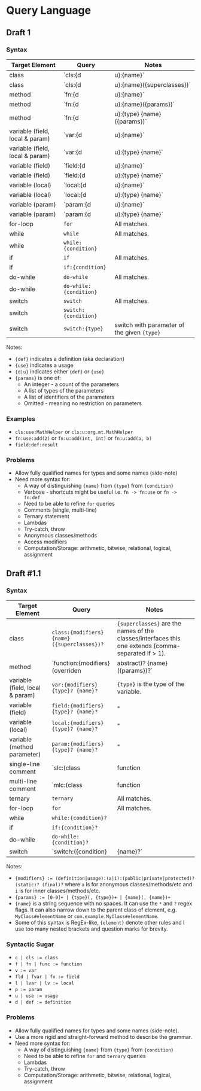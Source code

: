 # Query Language
## Draft 1

### Syntax
| Target Element | Query | Notes |
|---|---|---|
| class | `cls:{d|u}:{name}` |  |
| class | `cls:{d|u}:{name}({superclasses})` | `{superclasses}` are the names of the classes/interfaces this one extends (comma-separated if > 1). |
| method | `fn:{d|u}:{name}` | `{name}` is optional, and if omitted you can also omit `{d|u}`. |
| method | `fn:{d|u}:{name}({params})` |  |
| method | `fn:{d|u}:{type} {name}({params})` | `{type}` is the return type of the method. |
| variable (field, local & param) | `var:{d|u}:{name}` | `{name}` is optional, and if omitted you can also omit `{d|u}`. |
| variable (field, local & param) | `var:{d|u}:{type} {name}` | `{name}` is optional, and if omitted you can also omit `{d|u}`. |
| variable (field) | `field:{d|u}:{name}` |  |
| variable (field) | `field:{d|u}:{type} {name}` | `{type}` is the type of the variable. |
| variable (local) | `local:{d|u}:{name}` |  |
| variable (local) | `local:{d|u}:{type} {name}` |  |
| variable (param) | `param:{d|u}:{name}` |  |
| variable (param) | `param:{d|u}:{type} {name}` |  |
| for-loop | `for` | All matches. |
| while | `while` | All matches. |
| while | `while:{condition}` |  |
| if | `if` | All matches. |
| if | `if:{condition}` |  |
| do-while | `do-while` | All matches. |
| do-while | `do-while:{condition}` |  |
| switch | `switch` | All matches. |
| switch | `switch:{condition}` |  |
| switch | `switch:{type}` | switch with parameter of the given `{type}` |

Notes:
* `{def}` indicates a definition (aka declaration)
* `{use}` indicates a usage
* `{d|u}` indicates either `{def}` or `{use}`
* `{params}` is one of:
  * An integer - a count of the parameters
  * A list of types of the parameters
  * A list of identifiers of the parameters
  * Omitted - meaning no restriction on parameters

### Examples
* `cls:use:MathHelper` or `cls:u:org.mt.MathHelper`
* `fn:use:add(2)` or `fn:u:add(int, int)` or `fn:u:add(a, b)`
* `field:def:result`

### Problems
* Allow fully qualified names for types and some names (side-note)
* Need more syntax for:
  * A way of distinguishing `{name}` from `{type}` from `{condition}`
  * Verbose - shortcuts might be useful i.e. `fn -> fn:use` or `fn -> fn:def`
  * Need to be able to refine `for` queries
  * Comments (single, multi-line)
  * Ternary statement
  * Lambdas
  * Try-catch, throw
  * Anonymous classes/methods
  * Access modifiers
  * Computation/Storage: arithmetic, bitwise, relational, logical, assignment

## Draft #1.1
### Syntax
| Target Element | Query | Notes |
|---|---|---|
| class | `class:{modifiers} {name}({superclasses})?` | `{superclasses}` are the names of the classes/interfaces this one extends (comma-separated if > 1). |
| method | `function:{modifiers} (overriden|abstract)? {name}({params})?` | `{type}` is the return type of the method. |
| variable (field, local & param) | `var:{modifiers} {type}? {name}?` | `{type}` is the type of the variable. |
| variable (field) | `field:{modifiers} {type}? {name}?` | " |
| variable (local) | `local:{modifiers} {type}? {name}?` | " |
| variable (method parameter) | `param:{modifiers} {type}? {name}?` | " |
| single-line comment | `slc:(class|function|var)?` | `(class|function|var)?` determines where to look for the comment. |
| multi-line comment | `mlc:(class|function|var)?` | " |
| ternary | `ternary` | All matches. |
| for-loop | `for` | All matches. |
| while | `while:{condition}?` |  |
| if | `if:{condition}?` |  |
| do-while | `do-while:{condition}?` |  |
| switch | `switch:({condition}|{name)?` | switch with parameter of the given `{name}` |

Notes:
* `{modifiers} := (definition|usage):(a|i):(public|private|protected)? (static)? (final)?` where `a` is for anonymous classes/methods/etc and `i` is for inner classes/methods/etc.
* `{params} := [0-9]+ | {type}(, {type})+ | {name}(, {name})+`
* `{name}` is a string sequence with no spaces. It can use the `*` and `?` regex flags.
  It can also narrow down to the parent class of element, e.g. `MyClass#elementName` or `com.example.MyClass#elementName`.
* Some of this syntax is RegEx-like, `{element}` denote other rules and I use too many nested brackets and question marks for brevity.

### Syntactic Sugar
* `c | cls := class`
* `f | fn | func := function`
* `v := var`
* `fld | fvar | fv := field`
* `l | lvar | lv := local`
* `p := param`
* `u | use := usage`
* `d | def := definition`

### Problems
* Allow fully qualified names for types and some names (side-note).
* Use a more rigid and straight-forward method to describe the grammar.
* Need more syntax for:
  * A way of distinguishing `{name}` from `{type}` from `{condition}`
  * Need to be able to refine `for` and `ternary` queries
  * Lambdas
  * Try-catch, throw
  * Computation/Storage: arithmetic, bitwise, relational, logical, assignment
